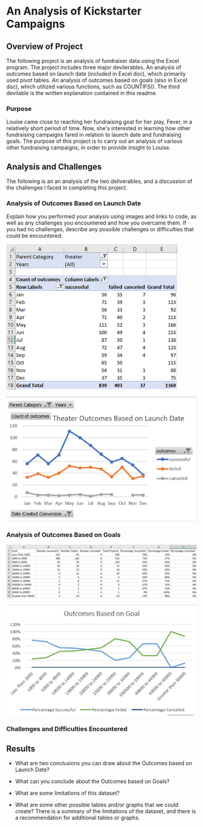 # An Analysis of Kickstarter Campaigns

## Overview of Project
The following project is an analysis of fundraiser data using the Excel program. The project includes three major devilerables. An analysis of outcomes based on launch date (included in Excel doc), which primarily used pivot tables. An analysis of outcomes based on goals (also in Excel doc), which utilized various functions, such as COUNTIFS(). The third devilable is the written explanation contained in this readme.

### Purpose
Louise came close to reaching her fundraising goal for her play, Fever, in a relatively short period of time. Now, she's interested in learning how other fundraising campaigns fared in relation to launch date and fundraising goals. The purpose of this project is to carry out an analysis of various other fundraising campaigns, in order to provide insight to Louise.

## Analysis and Challenges
The following is an an analysis of the two deliverables, and a discussion of the challenges I faced in completing this project.

### Analysis of Outcomes Based on Launch Date
Explain how you performed your analysis using images and links to code, as well as any challenges you encountered and how you overcame them. If you had no challenges, describe any possible challenges or difficulties that could be encountered.

![](Theater_Outcomes_vs_Launch_Excel.png)

![](Resources/Theater_Outcomes_vs_Launch.png)

### Analysis of Outcomes Based on Goals

![](Outcomes_vs_Goals_Excel.png)

![](Resources/Outcomes_vs_Goals.png)

### Challenges and Difficulties Encountered


## Results

- What are two conclusions you can draw about the Outcomes based on Launch Date?

- What can you conclude about the Outcomes based on Goals?

- What are some limitations of this dataset?

- What are some other possible tables and/or graphs that we could create?
There is a summary of the limitations of the dataset, and there is a recommendation for additional tables or graphs.
